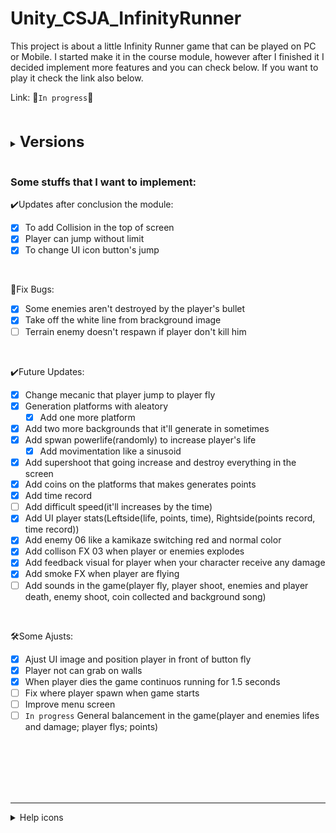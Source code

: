 # Unity_CSJA_InfinityRunner

This project is about a little Infinity Runner game that can be played on PC or Mobile. I started make it in the course module, however after I finished it I decided implement more features and you can check below. If you want to play it check the link also below.

Link: 🚧`In progress`🚧

<br>
<br>

<details>
    <summary><strong><font size = "5">Versions</font></strong></summary>

    1️⃣v1.7.0
    ♻️Readme refactored
    ✔️Add two(three) more backgrounds that it'll generate in sometimes(parallax effect code was re-created)


    1️⃣v1.6.0
    ♻️Readme refactored
    ✔️Add coins on the platforms that makes generates points
    ✔️Add time record
    ✔️Add UI player stats(Leftside(life, points, time), Rightside(points record, time record))


    1️⃣v1.5.0
    ✔️Add supershoot that going increase and destroy everything in the screen


    1️⃣v1.4.0
    ✔️Platform being randomly generated
    ✔️One more platform added


    1️⃣v1.3.0
    ♻️Readme refactored
    ✔️Add feedback visual for player when your character receive any damage
    ✔️Add smoke FX when player are flying
    ✔️Add enemy 06 like a kamikaze switching red and normal color
    ✔️Add spwan powerlife(randomly) to increase player's life
        ✔️Add movimentation like a sinusoid


    1️⃣v1.2.0
    ✔️Add collison FX 03 when player or enemies explodes
    🚧Add enemy 06 like a kamikaze switching red and normal color
    🚧Add feedback visual for player when your character receive any damage

    🛠️When player dies the game continuos running for 1.5 seconds
    🚧General balancement in the game


    1️⃣v1.1.1
    🐛Readme Fixed


    1️⃣v1.1.0
    ✔️Change mecanic that player jump to player fly
    🚧Add enemy 06 like a kamikaze switching red and normal color

    🐛Some enemies aren't destroyed by the player's bullet
    🐛Take off the white line from brackground image

    🛠️Ajust UI image and position player in front of button fly
    🛠️Player not can grab on walls
    🚧General balancement in the game


    1️⃣v1.0.0
    ✔️Collision added in the top of screen
    ✔️Player can jump without limit
    ✔️UI icon button's jump changed


    0️⃣v0.0.0
    ✔️Repository created
    ✔️Game created, initial of project: player, parallax scenario, 2 enemies, fly button and shoot button, just first step about creation project.

</details>

<br>

### Some stuffs that I want to implement:

✔️Updates after conclusion the module:

- [x] To add Collision in the top of screen
- [x] Player can jump without limit
- [x] To change UI icon button's jump

<br>

🐛Fix Bugs:<br>

- [x] Some enemies aren't destroyed by the player's bullet
- [x] Take off the white line from brackground image
- [ ] Terrain enemy doesn't respawn if player don't kill him

<br>

✔️Future Updates:<br>

- [x] Change mecanic that player jump to player fly
- [x] Generation platforms with aleatory
  - [x] Add one more platform
- [x] Add two more backgrounds that it'll generate in sometimes
- [x] Add spwan powerlife(randomly) to increase player's life
  - [x] Add movimentation like a sinusoid
- [x] Add supershoot that going increase and destroy everything in the screen
- [x] Add coins on the platforms that makes generates points
- [x] Add time record
- [ ] Add difficult speed(it'll increases by the time)
- [x] Add UI player stats(Leftside(life, points, time), Rightside(points record, time record))
- [x] Add enemy 06 like a kamikaze switching red and normal color
- [x] Add collison FX 03 when player or enemies explodes
- [x] Add feedback visual for player when your character receive any damage
- [x] Add smoke FX when player are flying
- [ ] Add sounds in the game(player fly, player shoot, enemies and player death, enemy shoot, coin collected and background song)

<br>

🛠️Some Ajusts:<br>

- [x] Ajust UI image and position player in front of button fly
- [x] Player not can grab on walls
- [x] When player dies the game continuos running for 1.5 seconds
- [ ] Fix where player spawn when game starts
- [ ] Improve menu screen
- [ ] `In progress` General balancement in the game(player and enemies lifes and damage; player flys; points)

<br><br><br><br><br>

---

<details>
<summary>Help icons</summary>
⚙️✔️🐛🛠️🚧♻️
</details>
